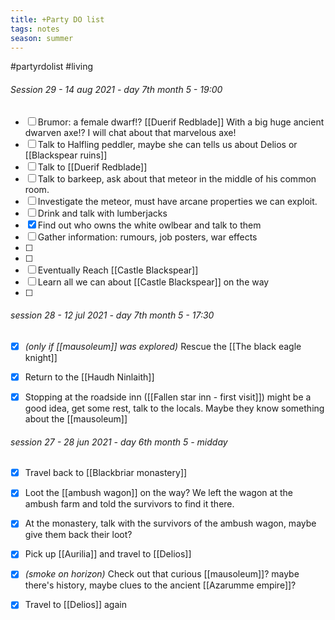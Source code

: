 ```yaml
---
title: +Party DO list
tags: notes
season: summer
---
```



#partyrdolist #living

###### Session 29 - 14 aug 2021 - day 7th month 5 - 19:00
- [ ]  Brumor: a female dwarf!? [[Duerif Redblade]] With a big huge ancient dwarven axe!? I will chat about that marvelous axe!
- [ ]  Talk to Halfling peddler, maybe she can tells us about Delios or [[Blackspear ruins]]
- [ ]  Talk to [[Duerif Redblade]]
- [ ]  Talk to barkeep, ask about that meteor in the middle of his common room.
- [ ]  Investigate the meteor, must have arcane properties we can exploit.
- [ ]  Drink and talk with lumberjacks
- [x]  Find out who owns the white owlbear and talk to them
- [ ]  Gather information: rumours, job posters, war effects
- [ ]  
- [ ]  
- [ ]  Eventually Reach [[Castle Blackspear]]
- [ ]  Learn all we can about [[Castle Blackspear]] on the way
- [ ]  

###### session 28 - 12 jul 2021 - day 7th month 5 - 17:30
- [x]  *(only if [[mausoleum]] was explored)* Rescue the [[The black eagle knight]]
- [x]  Return to the [[Haudh Ninlaith]]
- [x]  Stopping at the roadside inn ([[Fallen star inn - first visit]]) might be a good idea, get some rest, talk to the locals. Maybe they know something about the [[mausoleum]] 


###### session 27 - 28 jun 2021 - day 6th month 5 - midday
- [x]  Travel back to [[Blackbriar monastery]]
- [x]  Loot the [[ambush wagon]] on the way? We left the wagon at the ambush farm and told the survivors to find it there.
- [x]  At the monastery, talk with the survivors of the ambush wagon, maybe give them back their loot?
- [x]  Pick up [[Aurilia]] and travel to [[Delios]]
- [x]  *(smoke on horizon)* Check out that curious [[mausoleum]]? maybe there's history, maybe clues to the ancient [[Azarumme empire]]? 
- [x]  Travel to [[Delios]] again

